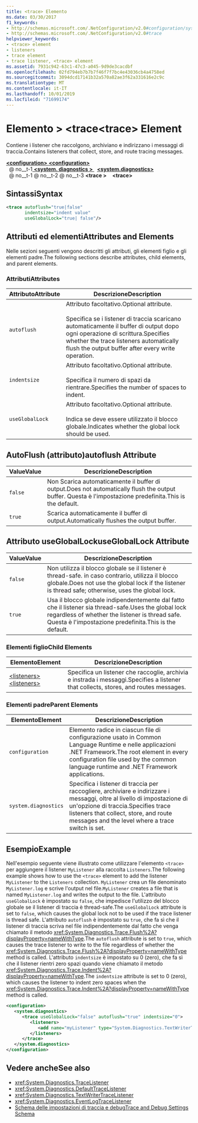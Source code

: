 ```yaml
---
title: <trace> Elemento
ms.date: 03/30/2017
f1_keywords:
- http://schemas.microsoft.com/.NetConfiguration/v2.0#configuration/system.diagnostics/trace
- http://schemas.microsoft.com/.NetConfiguration/v2.0#trace
helpviewer_keywords:
- <trace> element
- listeners
- trace element
- trace listener, <trace> element
ms.assetid: 7931c942-63c1-47c3-a045-9d9de3cacdbf
ms.openlocfilehash: 02fd794eb7b7b7f46f7f7bc4e43036cb4a4758ed
ms.sourcegitcommit: 3094dcd17141b32a570a82ae3f62a331616e2c9c
ms.translationtype: MT
ms.contentlocale: it-IT
ms.lasthandoff: 10/01/2019
ms.locfileid: "71699174"
---
```

# <a name="trace-element"></a><span data-ttu-id="07f2c-102">Elemento > \<trace</span><span class="sxs-lookup"><span data-stu-id="07f2c-102">\<trace> Element</span></span>
<span data-ttu-id="07f2c-103">Contiene i listener che raccolgono, archiviano e indirizzano i messaggi di traccia.</span><span class="sxs-lookup"><span data-stu-id="07f2c-103">Contains listeners that collect, store, and route tracing messages.</span></span>  
  
[<span data-ttu-id="07f2c-104"> **\<configuration>** </span><span class="sxs-lookup"><span data-stu-id="07f2c-104">**\<configuration>**</span></span>](../configuration-element.md)  
<span data-ttu-id="07f2c-105">&nbsp; @ no__t-1[ **\<system. diagnostics >** ](system-diagnostics-element.md)</span><span class="sxs-lookup"><span data-stu-id="07f2c-105">&nbsp;&nbsp;[**\<system.diagnostics>**](system-diagnostics-element.md)</span></span>  
<span data-ttu-id="07f2c-106">&nbsp; @ no__t-1 @ no__t-2 @ no__t-3 **\<trace >**</span><span class="sxs-lookup"><span data-stu-id="07f2c-106">&nbsp;&nbsp;&nbsp;&nbsp;**\<trace>**</span></span>  
  
## <a name="syntax"></a><span data-ttu-id="07f2c-107">Sintassi</span><span class="sxs-lookup"><span data-stu-id="07f2c-107">Syntax</span></span>  
  
```xml  
<trace autoflush="true|false"   
       indentsize="indent value"  
       useGlobalLock="true| false"/>  
```  
  
## <a name="attributes-and-elements"></a><span data-ttu-id="07f2c-108">Attributi ed elementi</span><span class="sxs-lookup"><span data-stu-id="07f2c-108">Attributes and Elements</span></span>  
 <span data-ttu-id="07f2c-109">Nelle sezioni seguenti vengono descritti gli attributi, gli elementi figlio e gli elementi padre.</span><span class="sxs-lookup"><span data-stu-id="07f2c-109">The following sections describe attributes, child elements, and parent elements.</span></span>  
  
### <a name="attributes"></a><span data-ttu-id="07f2c-110">Attributi</span><span class="sxs-lookup"><span data-stu-id="07f2c-110">Attributes</span></span>  
  
|<span data-ttu-id="07f2c-111">Attributo</span><span class="sxs-lookup"><span data-stu-id="07f2c-111">Attribute</span></span>|<span data-ttu-id="07f2c-112">Descrizione</span><span class="sxs-lookup"><span data-stu-id="07f2c-112">Description</span></span>|  
|---------------|-----------------|  
|`autoflush`|<span data-ttu-id="07f2c-113">Attributo facoltativo.</span><span class="sxs-lookup"><span data-stu-id="07f2c-113">Optional attribute.</span></span><br /><br /> <span data-ttu-id="07f2c-114">Specifica se i listener di traccia scaricano automaticamente il buffer di output dopo ogni operazione di scrittura.</span><span class="sxs-lookup"><span data-stu-id="07f2c-114">Specifies whether the trace listeners automatically flush the output buffer after every write operation.</span></span>|  
|`indentsize`|<span data-ttu-id="07f2c-115">Attributo facoltativo.</span><span class="sxs-lookup"><span data-stu-id="07f2c-115">Optional attribute.</span></span><br /><br /> <span data-ttu-id="07f2c-116">Specifica il numero di spazi da rientrare.</span><span class="sxs-lookup"><span data-stu-id="07f2c-116">Specifies the number of spaces to indent.</span></span>|  
|`useGlobalLock`|<span data-ttu-id="07f2c-117">Attributo facoltativo.</span><span class="sxs-lookup"><span data-stu-id="07f2c-117">Optional attribute.</span></span><br /><br /> <span data-ttu-id="07f2c-118">Indica se deve essere utilizzato il blocco globale.</span><span class="sxs-lookup"><span data-stu-id="07f2c-118">Indicates whether the global lock should be used.</span></span>|  
  
## <a name="autoflush-attribute"></a><span data-ttu-id="07f2c-119">AutoFlush (attributo)</span><span class="sxs-lookup"><span data-stu-id="07f2c-119">autoflush Attribute</span></span>  
  
|<span data-ttu-id="07f2c-120">Value</span><span class="sxs-lookup"><span data-stu-id="07f2c-120">Value</span></span>|<span data-ttu-id="07f2c-121">Descrizione</span><span class="sxs-lookup"><span data-stu-id="07f2c-121">Description</span></span>|  
|-----------|-----------------|  
|`false`|<span data-ttu-id="07f2c-122">Non Scarica automaticamente il buffer di output.</span><span class="sxs-lookup"><span data-stu-id="07f2c-122">Does not automatically flush the output buffer.</span></span> <span data-ttu-id="07f2c-123">Questa è l'impostazione predefinita.</span><span class="sxs-lookup"><span data-stu-id="07f2c-123">This is the default.</span></span>|  
|`true`|<span data-ttu-id="07f2c-124">Scarica automaticamente il buffer di output.</span><span class="sxs-lookup"><span data-stu-id="07f2c-124">Automatically flushes the output buffer.</span></span>|  
  
## <a name="usegloballock-attribute"></a><span data-ttu-id="07f2c-125">Attributo useGlobalLock</span><span class="sxs-lookup"><span data-stu-id="07f2c-125">useGlobalLock Attribute</span></span>  
  
|<span data-ttu-id="07f2c-126">Value</span><span class="sxs-lookup"><span data-stu-id="07f2c-126">Value</span></span>|<span data-ttu-id="07f2c-127">Descrizione</span><span class="sxs-lookup"><span data-stu-id="07f2c-127">Description</span></span>|  
|-----------|-----------------|  
|`false`|<span data-ttu-id="07f2c-128">Non utilizza il blocco globale se il listener è thread-safe. in caso contrario, utilizza il blocco globale.</span><span class="sxs-lookup"><span data-stu-id="07f2c-128">Does not use the global lock if the listener is thread safe; otherwise, uses the global lock.</span></span>|  
|`true`|<span data-ttu-id="07f2c-129">Usa il blocco globale indipendentemente dal fatto che il listener sia thread-safe.</span><span class="sxs-lookup"><span data-stu-id="07f2c-129">Uses the global lock regardless of whether the listener is thread safe.</span></span> <span data-ttu-id="07f2c-130">Questa è l'impostazione predefinita.</span><span class="sxs-lookup"><span data-stu-id="07f2c-130">This is the default.</span></span>|  
  
### <a name="child-elements"></a><span data-ttu-id="07f2c-131">Elementi figlio</span><span class="sxs-lookup"><span data-stu-id="07f2c-131">Child Elements</span></span>  
  
|<span data-ttu-id="07f2c-132">Elemento</span><span class="sxs-lookup"><span data-stu-id="07f2c-132">Element</span></span>|<span data-ttu-id="07f2c-133">Descrizione</span><span class="sxs-lookup"><span data-stu-id="07f2c-133">Description</span></span>|  
|-------------|-----------------|  
|[<span data-ttu-id="07f2c-134">\<listeners></span><span class="sxs-lookup"><span data-stu-id="07f2c-134">\<listeners></span></span>](listeners-element-for-trace.md)|<span data-ttu-id="07f2c-135">Specifica un listener che raccoglie, archivia e instrada i messaggi.</span><span class="sxs-lookup"><span data-stu-id="07f2c-135">Specifies a listener that collects, stores, and routes messages.</span></span>|  
  
### <a name="parent-elements"></a><span data-ttu-id="07f2c-136">Elementi padre</span><span class="sxs-lookup"><span data-stu-id="07f2c-136">Parent Elements</span></span>  
  
|<span data-ttu-id="07f2c-137">Elemento</span><span class="sxs-lookup"><span data-stu-id="07f2c-137">Element</span></span>|<span data-ttu-id="07f2c-138">Descrizione</span><span class="sxs-lookup"><span data-stu-id="07f2c-138">Description</span></span>|  
|-------------|-----------------|  
|`configuration`|<span data-ttu-id="07f2c-139">Elemento radice in ciascun file di configurazione usato in Common Language Runtime e nelle applicazioni .NET Framework.</span><span class="sxs-lookup"><span data-stu-id="07f2c-139">The root element in every configuration file used by the common language runtime and .NET Framework applications.</span></span>|  
|`system.diagnostics`|<span data-ttu-id="07f2c-140">Specifica i listener di traccia per raccogliere, archiviare e indirizzare i messaggi, oltre al livello di impostazione di un'opzione di traccia.</span><span class="sxs-lookup"><span data-stu-id="07f2c-140">Specifies trace listeners that collect, store, and route messages and the level where a trace switch is set.</span></span>|  
  
## <a name="example"></a><span data-ttu-id="07f2c-141">Esempio</span><span class="sxs-lookup"><span data-stu-id="07f2c-141">Example</span></span>  
 <span data-ttu-id="07f2c-142">Nell'esempio seguente viene illustrato come utilizzare l'elemento `<trace>` per aggiungere il listener `MyListener` alla raccolta `Listeners`.</span><span class="sxs-lookup"><span data-stu-id="07f2c-142">The following example shows how to use the `<trace>` element to add the listener `MyListener` to the `Listeners` collection.</span></span> <span data-ttu-id="07f2c-143">`MyListener` crea un file denominato `MyListener.log` e scrive l'output nel file.</span><span class="sxs-lookup"><span data-stu-id="07f2c-143">`MyListener` creates a file that is named `MyListener.log` and writes the output to the file.</span></span> <span data-ttu-id="07f2c-144">L'attributo `useGlobalLock` è impostato su `false`, che impedisce l'utilizzo del blocco globale se il listener di traccia è thread-safe.</span><span class="sxs-lookup"><span data-stu-id="07f2c-144">The `useGlobalLock` attribute is set to `false`, which causes the global lock not to be used if the trace listener is thread safe.</span></span> <span data-ttu-id="07f2c-145">L'attributo `autoflush` è impostato su `true`, che fa sì che il listener di traccia scriva nel file indipendentemente dal fatto che venga chiamato il metodo <xref:System.Diagnostics.Trace.Flush%2A?displayProperty=nameWithType>.</span><span class="sxs-lookup"><span data-stu-id="07f2c-145">The `autoflush` attribute is set to `true`, which causes the trace listener to write to the file regardless of whether the <xref:System.Diagnostics.Trace.Flush%2A?displayProperty=nameWithType> method is called.</span></span> <span data-ttu-id="07f2c-146">L'attributo `indentsize` è impostato su 0 (zero), che fa sì che il listener rientri zero spazi quando viene chiamato il metodo <xref:System.Diagnostics.Trace.Indent%2A?displayProperty=nameWithType>.</span><span class="sxs-lookup"><span data-stu-id="07f2c-146">The `indentsize` attribute is set to 0 (zero), which causes the listener to indent zero spaces when the <xref:System.Diagnostics.Trace.Indent%2A?displayProperty=nameWithType> method is called.</span></span>  
  
```xml  
<configuration>  
   <system.diagnostics>  
      <trace useGlobalLock="false" autoflush="true" indentsize="0">  
         <listeners>  
            <add name="myListener" type="System.Diagnostics.TextWriterTraceListener, system version=1.0.3300.0, Culture=neutral, PublicKeyToken=b77a5c561934e089" initializeData="c:\myListener.log" />  
         </listeners>  
      </trace>  
   </system.diagnostics>  
</configuration>  
```  
  
## <a name="see-also"></a><span data-ttu-id="07f2c-147">Vedere anche</span><span class="sxs-lookup"><span data-stu-id="07f2c-147">See also</span></span>

- <xref:System.Diagnostics.TraceListener>
- <xref:System.Diagnostics.DefaultTraceListener>
- <xref:System.Diagnostics.TextWriterTraceListener>
- <xref:System.Diagnostics.EventLogTraceListener>
- [<span data-ttu-id="07f2c-148">Schema delle impostazioni di traccia e debug</span><span class="sxs-lookup"><span data-stu-id="07f2c-148">Trace and Debug Settings Schema</span></span>](index.md)

